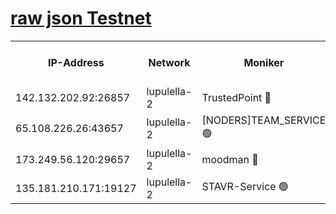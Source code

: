 [raw json Testnet](https://rpc-check.jaclalt.stavr.tech/jaclalt/rpc-jaclalt-result.json)
=

<table><tr><th>IP-Address</th><th>Network</th><th>Moniker</th><th>Latest Block Height</th><th>Earliest Block Height</th><th>Catching Up</th><th>Tx Index</th><th>Voting Power</th><th>Scan Time</th></tr><tr><td>142.132.202.92:26857</td><td>lupulella-2</td><td>TrustedPoint 🔴</td><td>7100414</td><td>6282001</td><td>False</td><td>off</td><td>400065</td><td>2024-03-14T10:44:50.932224756UTC</td></tr><tr><td>65.108.226.26:43657</td><td>lupulella-2</td><td>[NODERS]TEAM_SERVICE 🟢</td><td>7100414</td><td>6282001</td><td>False</td><td>on</td><td>0</td><td>2024-03-14T10:44:51.264267275UTC</td></tr><tr><td>173.249.56.120:29657</td><td>lupulella-2</td><td>moodman 🔴</td><td>7100414</td><td>7000414</td><td>False</td><td>off</td><td>1075134</td><td>2024-03-14T10:44:50.716452471UTC</td></tr><tr><td>135.181.210.171:19127</td><td>lupulella-2</td><td>STAVR-Service 🟢</td><td>7100413</td><td>7099001</td><td>False</td><td>on</td><td>0</td><td>2024-03-14T10:44:42.205796487UTC</td></tr></table>
